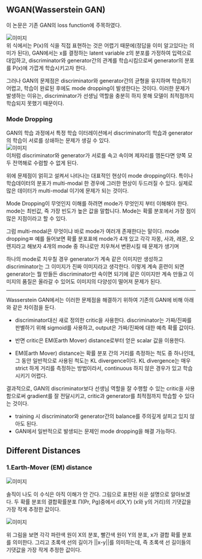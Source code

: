## WGAN(Wasserstein GAN)

이 논문은 기존 GAN의 loss function에 주목하였다.

![`이미지`](https://img1.daumcdn.net/thumb/R1280x0/?scode=mtistory2&fname=https%3A%2F%2Fblog.kakaocdn.net%2Fdn%2F4HgQb%2Fbtqu2IouBYN%2FdCQNXSAl4MS8F8ZkAKFkjk%2Fimg.png)   
위 식에서는 P(x)의 식을 직접 표현하는 것은 어렵기 때문에(정답을 이미 알고있다는 의미가 된다),
GAN에서는 x를 결정하는 latent variable z의 분포를 가정하여 입력으로 대입하고, discriminator와
generator간의 관계를 학습시킴으로써 generator의 분포를 P(x)에 가깝게 학습시키고자 한다.

그러나 GAN의 문제점은 discriminator와 generator간의 균형을 유지하며 학습하기 어렵고, 학습이 완료된 후에도 mode dropping이 발생한다는 것이다.
이러한 문제가 발생하는 이유는, discriminator가 선생님 역할을 충분히 하지 못해 모델이 최적점까지 학습되지 못했기 때문이다.

### Mode Dropping

GAN의 학습 과정에서 특정 학습 이터레이션에서 discriminator의 학습과 generator의 학습이 서로를 상쇄하는 문제가 생길 수 있다.   
![`이미지`](https://1.bp.blogspot.com/-vgiN_5VQAM8/WZkIIcklDOI/AAAAAAAAAJo/cVjRqFYVUqIQiCW7fa4sOxqlt1eLaxyMwCEwYBhgL/s1600/12.png)   
이처럼 discriminator와 generator가 서로를 속고 속이며 제자리를 맴돈다면 양쪽 모두 전역해로 수렴할 수 없게 된다.

위에 문제점이 얽히고 설켜서 나타나는 대표적인 현상이 mode dropping이다. 특이나 학습데이터의 분포가 multi-modal 한 경우에 그러한 현상이 두드러질 수 있다.
실제로 많은 데이터가 multi-modal 이기에 문제가 되는 것이다.

Mode Dropping이 무엇인지 이해를 하려면 mode가 무엇인지 부터 이해해야 한다. mode는 최빈값, 즉 가장 빈도가 높은 값을 말합니다.
Mode는 확률 분포에서 가장 점이 많은 지점이라고 할 수 있다.

그럼 multi-modal은 무엇이냐 바로 mode가 여러개 존재한다는 말이다. mode droppingㅉ
예를 들어보면 확률 분포표에 mode가 4개 있고 각각 자몽, 사과, 레몬, 오렌지라고 해보자 4개의 mode 중 하나로만 치우쳐서 변환시킬 때 문제가 생기며

하나의 mode로 치우칠 경우 generator가 계속 같은 이미지만 생성하고 discriminator는 그 이미지가 진짜 이미지라고 생각한다.
이렇게 계속 훈련이 되면 generator는 뭘 만들든 discriminator만 속이면 되기에 같은 이미지만 계속 만들고 
이미지의 품질은 올라갈 수 있어도 이미지의 다양성이 떨어져 문제가 된다.

---

Wasserstein GAN에서는 이러한 문제점을 해결하기 위하여 기존의 GAN에 비해 아래와 같은 차이점을 둔다.   

+ discriminator대신 새로 정의한 critic을 사용한다. discriminator는 가짜/진짜를 판별하기 위해 sigmoid를 사용하고,
output은 가짜/진짜에 대한 예측 확률 값이다.
  
+ 반면 critic은 EM(Earth Mover) distance로부터 얻은 scalar 값을 이용한다.
+ EM(Earth Mover) distance는 확률 분포 간의 거리를 측정하는 척도 중 하나인데, 그 동안 일반적으로 사용된 척도는 KL divergence이다.
KL divergence는 매우 strict 하게 거리를 측정하는 방법이라서, continuous 하지 않은 경우가 있고 학습시키기 어렵다.
  
결과적으로, GAN의 discriminator보다 선생님 역할을 잘 수행할 수 있는 critic을 사용함으로써 gradient를 잘 전달시키고,
critic과 generator를 최적점까지 학습할 수 있다는 것이다.

+ training 시 discriminator와 generator간의 balance를 주의깊게 살피고 있지 않아도 된다.
+ GAN에서 일반적으로 발생되는 문제인 mode dropping을 해결 가능하다.

## Different Distances

### 1.Earth-Mover (EM) distance

![`이미지`](https://img1.daumcdn.net/thumb/R1280x0/?scode=mtistory2&fname=https%3A%2F%2Fblog.kakaocdn.net%2Fdn%2FcRYWX7%2FbtquPLFEIno%2Fb8ZCkbO7JObbR2XKzgeDt0%2Fimg.png)   
 
솔직이 나도 이 수식은 아직 이해가 안 간다. 그림으로 표현된 쉬운 설명으로 알아보겠다.
두 확률 분포의 결합확률분포 Π(Pr, Pg)중에서 d(X,Y) (x와 y의 거리)의 기댓값을 가장 작게 추정한 값이다.   

![`이미지`](https://blog.kakaocdn.net/dn/bj3bPu/btqu0tAfLOo/KK8IrApFXoTXzowJ9fZcYK/img.png)

위 그림을 보면 각각 파란색 원이 X의 분포, 빨간색 원이 Y의 분포, x가 결합 확률 분포를 의미한다. 그리고 초록색 선의 길이가 ||x-y||를 의미하는데, 즉 초록색 선 길이들의 기댓값을 가장 작게 추정한 값이다.


